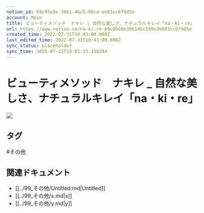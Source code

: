 ```yaml
---
notion_id: 69c95e8e-30b1-46c5-90cd-eb83cc6f9d5e
account: Main
title: ビューティメソッド　ナキレ | 自然な美しさ、ナチュラルキレイ「na・ki・re」
url: https://www.notion.so/na-ki-re-69c95e8e30b146c590cdeb83cc6f9d5e
created_time: 2022-07-31T10:43:00.000Z
last_edited_time: 2022-07-31T10:43:00.000Z
sync_status: placeholder
sync_time: 2025-07-12T15:01:15.150294
---
```

# ビューティメソッド　ナキレ _ 自然な美しさ、ナチュラルキレイ「na・ki・re」

![](https://prod-files-secure.s3.us-west-2.amazonaws.com/736adce6-a3a4-4a64-9f74-d9aa055c96d2/6c2c72cd-9121-4e62-906c-feb912f0db0e/Untitled.png?X-Amz-Algorithm=AWS4-HMAC-SHA256&X-Amz-Content-Sha256=UNSIGNED-PAYLOAD&X-Amz-Credential=ASIAZI2LB4663RZRHBQU%2F20250719%2Fus-west-2%2Fs3%2Faws4_request&X-Amz-Date=20250719T051332Z&X-Amz-Expires=3600&X-Amz-Security-Token=IQoJb3JpZ2luX2VjEIT%2F%2F%2F%2F%2F%2F%2F%2F%2F%2FwEaCXVzLXdlc3QtMiJHMEUCIQDRdo%2FtEFRCXL9my74Q5aQ5S%2BxGZpi4lUFWNmuZIpDqNwIgaLqKCauMoA3%2FaM1FF2zIOwqdmC9zY%2F8NJh5zQs2pv5wqiAQInf%2F%2F%2F%2F%2F%2F%2F%2F%2F%2FARAAGgw2Mzc0MjMxODM4MDUiDN2xwBCLlmdDX%2Fp6PCrcA5otiVr0UpsTiEBl%2F8hGx6NkjL5vT8bP%2BQ1Z7uDtN2KGH2%2BfOmx8nLKEoACUEEMlybfao9FP%2FJGNArmRATlmPd6IC8nDA8VthXVqYDbY1WLMJc%2B%2Fkq6oYILPJYv4sTeJNSm5BjJlTopYHtrKZJHDV4%2FbPpL%2Fo1wkOh%2B%2BSqXwJYUzW9NF3lCdyKGpUd8Zl7%2BAxk7zMx0RRbFDRxxfUKroZYt8fOrERhPe%2FF44QpkeRmdw2R1ebHuyhYydcUoEK%2B4126P0KRwGuxnhzN%2FWbNLN4ZlNl%2FfosjGxMWW6b3fSiFNvaFpnlYtiSc2BJDXzM8dHxStVVIcmHhocyALX6dI8%2Bbs0IyYPAKMp04IynlhgT9R4%2FGhOwQemaWOPDwXiLkzBQb3u5jlRAhbjmR5zx5Num%2FASrTekvW1e7b5s0QG%2Btdk5GGhIf92CE8vtvZu57tDkc5QaVKylmEloHVO1gzf0cHkbTfmqjEifRbDJ98G5lQqDMChNvW7Os3DSeRkN0Hohk59i4I5f1BmnxRgXwEkTKEFR3nu4XZPFZ0fhx%2F70YAHNwZ8i71b9QMtgFdO%2BLhslQxCetdSpM%2Bah%2FyWGMR4ZYfkzOKpONS3Uv2Rr2S64r9QOanJ0Rpm8CgHfO7opMP%2Bq7MMGOqUBj337uCjbIq4wZHedAtvK52ty87e31y10PttSKEdzs4tWtIXCQkFrQE3VPJZnUv5xI0f7I9h9IhLSpzJDE5DcgSw2omOeAg61GXQLQywWMGz4qETL%2FJNY0u1lQ8eXeKuNp3Fv76sZjIAiSY6%2Fc2ah14ntYerbGxQEWcs6FkVHR5tBQkR8l6cwkQ8rp9BZwviYzQRpx8PehIrzNT76UHTNUY%2Frvb8N&X-Amz-Signature=0239a7c448490c98d1ce521a71957667df054c629ba71dc7fa15b0576eef1ff5&X-Amz-SignedHeaders=host&x-amz-checksum-mode=ENABLED&x-id=GetObject)

## タグ

#その他 

## 関連ドキュメント

- [[../99_その他/Untitled.md|Untitled]]
- [[../99_その他/x.md|x]]
- [[../99_その他/y.md|y]]
